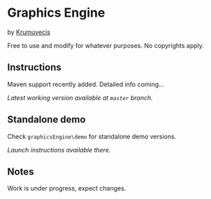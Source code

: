 <h1>Graphics Engine</h1>

by [Krumuvecis](https://github.com/Krumuvecis)

Free to use and modify for whatever purposes. No copyrights apply.


<h2>Instructions</h2>

Maven support recently added. Detailed info coming...

<i>Latest working version available at `master` branch.</i>


<h2>Standalone demo</h2>

Check `graphicsEngine\demo` for standalone demo versions.

<i>Launch instructions available there.</i>


<h2>Notes</h2>

Work is under progress, expect changes.